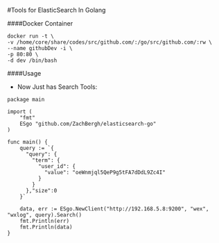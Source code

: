 #Tools for ElasticSearch In Golang

####Docker Container
```
docker run -t \
-v /home/core/share/codes/src/github.com/:/go/src/github.com/:rw \
--name githubDev -i \
-p 80:80 \
-d dev /bin/bash 
```

####Usage

* Now Just has Search Tools:
```
package main

import (
    "fmt"
    ESgo "github.com/ZachBergh/elasticsearch-go"
)

func main() {
    query := `{
      "query": {
        "term": {
          "user_id": {
            "value": "oeWnmjql5QeP9g5tFA7dDdL9Zc4I"
          }
        }
      },"size":0
    }`

    data, err := ESgo.NewClient("http://192.168.5.8:9200", "wex", "wxlog", query).Search()
    fmt.Println(err)
    fmt.Println(data)
}
```